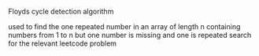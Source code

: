 Floyds cycle detection algorithm

used to find the one repeated number in an array of length n containing numbers from 1 to n but one number is missing and one is repeated
search for the relevant leetcode problem
